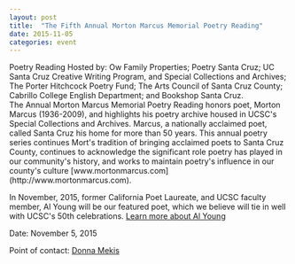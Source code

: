 ```yaml
---
layout: post
title:  "The Fifth Annual Morton Marcus Memorial Poetry Reading"
date: 2015-11-05
categories: event
---
```

<div class="event-type-host">Poetry Reading 
Hosted by: Ow Family Properties; Poetry Santa Cruz; UC Santa Cruz Creative Writing Program, and Special Collections and Archives; The Porter Hitchcock Poetry Fund; The Arts Council of Santa Cruz County; Cabrillo College English Department; and Bookshop Santa Cruz.</div>
The Annual Morton Marcus Memorial Poetry Reading honors poet, Morton Marcus (1936-2009), and highlights his poetry archive housed in UCSC's Special Collections and Archives. Marcus, a nationally acclaimed poet, called Santa Cruz his home for more than 50 years. This annual poetry series continues Mort's tradition of bringing acclaimed poets to Santa Cruz County, continues to acknowledge the significant role poetry has played in our community's history, and works to maintain poetry's influence in our county's culture [www.mortonmarcus.com](http://www.mortonmarcus.com).

In November, 2015, former California Poet Laureate, and UCSC faculty member, Al Young will be our featured poet, which we believe will tie in well with UCSC's 50th celebrations. [Learn more about Al Young](http://alyoung.org/)

Date: November 5, 2015

Point of contact: [Donna Mekis](mailto:Donna@Mekis.net)